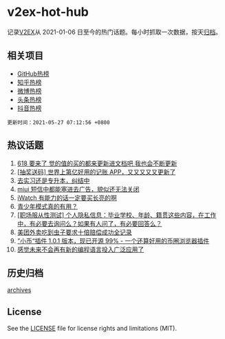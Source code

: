 # v2ex-hot-hub

 记录[V2EX](https://www.v2ex.com/)从 2021-01-06 日至今的热门话题。每小时抓取一次数据，按天[归档](archives)。
 
 ## 相关项目

- [GitHub热榜](https://github.com/snaildev/github-hot-hub)
- [知乎热榜](https://github.com/snaildev/zhihu-hot-hub)
- [微博热榜](https://github.com/snaildev/weibo-hot-hub)
- [头条热榜](https://github.com/snaildev/toutiao-hot-hub)
- [抖音热榜](https://github.com/snaildev/douyin-hot-hub)


 `更新时间：2021-05-27 07:12:56 +0800`

## 热议话题

1. [618 要来了 觉的值的买的都来更新进文档吧 我也会不断更新](https://www.v2ex.com/t/779230)
1. [[抽奖送码] 世界上第亿好用的记账 APP，又又又又又更新了](https://www.v2ex.com/t/779316)
1. [去实习还是专升本，纠结中](https://www.v2ex.com/t/779282)
1. [miui 短信中都能塞进去广告，貌似还无法关闭](https://www.v2ex.com/t/779241)
1. [iWatch 有能力的话一定要买长亮的啊](https://www.v2ex.com/t/779225)
1. [青少年模式真的有用？](https://www.v2ex.com/t/779330)
1. [[职场服从性测试] 个人隐私信息：毕业学校、年龄、籍贯这些内容，在工作中，有必要去询问么？如果有人问了，有必要回答么？](https://www.v2ex.com/t/779300)
1. [美团外卖吃到虫子要求十倍赔偿成功全记录](https://www.v2ex.com/t/779233)
1. [”小币“插件 1.0.1 版本，现已开源 99% - 一个还算好用的币圈浏览器插件](https://www.v2ex.com/t/779238)
1. [感觉未来不会再有新的编程语言投入广泛应用了](https://www.v2ex.com/t/779322)

## 历史归档

[archives](archives)

## License

See the [LICENSE](LICENSE) file for license rights and limitations (MIT).
